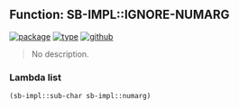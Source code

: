 ## Function: SB-IMPL::IGNORE-NUMARG
[![package](https://img.shields.io/badge/Package-SB--IMPL-5f9ea0.svg?style=social&colorA=999999)](../) [![type](https://img.shields.io/badge/Type-Function-5f9ea0.svg?style=social&colorA=999999)](../#function) [![github](https://img.shields.io/badge/GitHub-View_the_source-5f9ea0.svg?style=social&colorA=999999&logo=github)](https://github.com/sbcl/sbcl/blob/master/src/code/sharpm.lisp/) 

> No description.

### Lambda list
```cl
(sb-impl::sub-char sb-impl::numarg)
```
